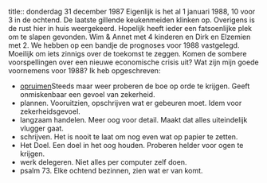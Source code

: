 title:: donderdag 31 december 1987
Eigenlijk is het al 1 januari 1988, 10 voor 3 in de ochtend. De laatste gillende keukenmeiden klinken op. Overigens is de rust hier in huis weergekeerd. Hopelijk heeft ieder een fatsoenlijke plek om te slapen gevonden. Wim & Annet met 4 kinderen en Dirk en Elzemien met 2. We hebben op een bandje de prognoses voor 1988 vastgelegd. Moeilijk om iets zinnigs over de toekomst te zeggen. Komen de sombere voorspellingen over een nieuwe economische crisis uit?
Wat zijn mijn goede voornemens voor 1988? Ik heb opgeschreven:

- <u>opruimen</u>Steeds maar weer proberen de boe op orde te krijgen. Geeft onmiskenbaar een gevoel van zekerheid.
- plannen. Vooruitzien, opschrijven wat er gebeuren moet. Idem voor zekerheidsgevoel.
- langzaam handelen. Meer oog voor detail. Maakt dat alles uiteindelijk vlugger gaat.
- schrijven. Het is nooit te laat om nog even wat op papier te zetten.
- Het Doel. Een doel in het oog houden. Proberen helder voor ogen te krijgen.
- werk delegeren. Niet alles per computer zelf doen.
- psalm 73. Elke ochtend bezinnen, zien wat er van komt.